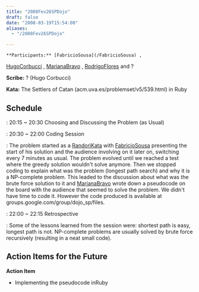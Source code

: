 ```yaml
---
title: "2008Fev26SPDojo"
draft: false
date: "2008-03-19T15:54:00"
aliases:
  - "/2008Fev26SPDojo"

---
```

    **Participants:** [FabricioSousa](/FabricioSousa) ,
[HugoCorbucci](/people/HugoCorbucci) , [MarianaBravo](/MarianaBravo) ,
[RodrigoFlores](/people/RodrigoFlores) and ?

**Scribe:** ? (Hugo Corbucci)

**Kata:** The Settlers of Catan (acm.uva.es/problemset/v5/539.html) in
Ruby

Schedule
--------

 
:   20:15 \~ 20:30 Choosing and Discussing the Problem (as Usual)

 
:   20:30 \~ 22:00 Coding Session

 
:   The problem started as a [RandoriKata](/RandoriKata) with
    [FabricioSousa](/FabricioSousa) presenting the start of his solution
    and the audience involving on it later on, switching every 7 minutes
    as usual. The problem evolved until we reached a test where the
    greedy solution wouldn't solve anymore. Then we stopped coding to
    explain what was the problem (longest path search) and why it is a
    NP-complete problem. This leaded to the discussion about what was
    the brute force solution to it and [MarianaBravo](/MarianaBravo)
    wrote down a pseudocode on the board with the audience that seemed
    to solve the problem. We didn't have time to code it. However the
    code produced is available
    at groups.google.com/group/dojo\_sp/files.

 
:   22:00 \~ 22:15 Retrospective

 
:   Some of the lessons learned from the session were: shortest path is
    easy, longest path is not. NP-complete problems are usually solved
    by brute force recursively (resulting in a neat small code).

Action Items for the Future
---------------------------

**Action Item**

-   Implementing the pseudocode inRuby

